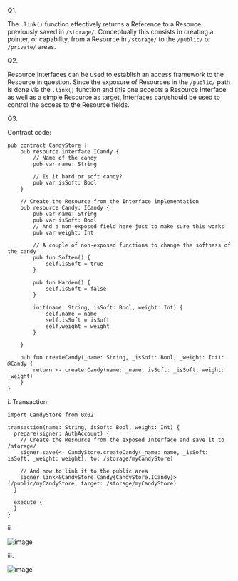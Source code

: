 Q1.

The <code>.link()</code> function effectively returns a Reference to a Resouce previously saved in <code>/storage/</code>. Conceptually this consists in creating a pointer, or capability, from a Resource in <code>/storage/</code> to the <code>/public/</code> or <code>/private/</code> areas.

Q2.

Resource Interfaces can be used to establish an access framework to the Resource in question. Since the exposure of Resources in the <code>/public/</code> path is done via the <code>.link()</code> function and this one accepts a Resource Interface as well as a simple Resource as target, Interfaces can/should be used to control the access to the Resource fields. 

Q3.

Contract code:


    pub contract CandyStore {
        pub resource interface ICandy {
            // Name of the candy
            pub var name: String

            // Is it hard or soft candy?
            pub var isSoft: Bool
        }

        // Create the Resource from the Interface implementation
        pub resource Candy: ICandy {
            pub var name: String
            pub var isSoft: Bool
            // And a non-exposed field here just to make sure this works
            pub var weight: Int

            // A couple of non-exposed functions to change the softness of the candy
            pub fun Soften() {
                self.isSoft = true
            }

            pub fun Harden() {
                self.isSoft = false
            }

            init(name: String, isSoft: Bool, weight: Int) {
                self.name = name
                self.isSoft = isSoft
                self.weight = weight
            }

        }

        pub fun createCandy(_name: String, _isSoft: Bool, _weight: Int): @Candy {
            return <- create Candy(name: _name, isSoft: _isSoft, weight: _weight)
        }
    }    
 
i.
Transaction:

    import CandyStore from 0x02

    transaction(name: String, isSoft: Bool, weight: Int) {
      prepare(signer: AuthAccount) {
        // Create the Resource from the exposed Interface and save it to /storage/
        signer.save(<- CandyStore.createCandy(_name: name, _isSoft: isSoft, _weight: weight), to: /storage/myCandyStore)

        // And now to link it to the public area
        signer.link<&CandyStore.Candy{CandyStore.ICandy}>(/public/myCandyStore, target: /storage/myCandyStore)
      }

      execute {
      }
    }

ii.

![image](https://user-images.githubusercontent.com/39467168/168671530-15ab1ecc-e048-4643-b1ce-6fba0423a8c0.png)


iii.

![image](https://user-images.githubusercontent.com/39467168/168671712-7a3f0fde-b1b2-4c9b-adea-322ebcfcbcc8.png)

